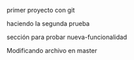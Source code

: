 primer proyecto con git

haciendo la segunda prueba

sección para probar nueva-funcionalidad

Modificando archivo en master